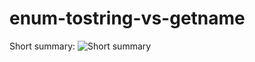 # enum-tostring-vs-getname
Short summary:
![Short summary](http://images.vfl.ru/ii/1546870199/062006fb/24853148_m.jpg)
